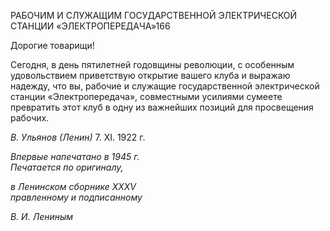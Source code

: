 РАБОЧИМ И СЛУЖАЩИМ ГОСУДАРСТВЕННОЙ ЭЛЕКТРИЧЕСКОЙ СТАНЦИИ «ЭЛЕКТРОПЕРЕДАЧА»166

Дорогие товарищи!

Сегодня, в день пятилетней годовщины революции, с особенным удовольствием приветствую открытие вашего клуба и выражаю надежду, что вы, рабочие и служащие государственной электрической станции «Электропередача», совместными усилиями сумеете превратить этот клуб в одну из важнейших позиций для просвещения рабочих.

_В. Ульянов (Ленин)_ 7. XI. 1922 г.

_Впервые напечатано в 1945 г.                                                            Печатается по оригиналу,_

_в Ленинском сборнике_ _XXXV_                                                            _правленному и подписанному_

_В. И. Лениным_